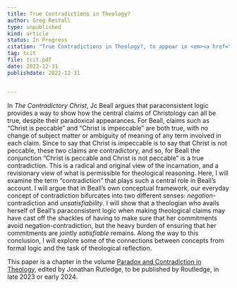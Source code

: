 ```yaml
---
title: True Contradictions in Theology?
author: Greg Restall
type: unpublished
kind: article
status: In Progress
citation: "True Contradictions in Theology?, to appear in <em><a href=\"https://www.routledge.com/Paradox-and-Contradiction-in-Theology/Rutledge/p/book/9781032321097\">Paradox and Contradiction in Theology</a></em>, edited by Jonathan Rutledge, Routledge."
tag: tcit
file: tcit.pdf
date: 2022-12-31
publishdate: 2022-12-31


---
```

In _The Contradictory Christ_, Jc Beall argues that paraconsistent logic provides a way to show how the central claims of Christology can all be true, despite their paradoxical appearances. For Beall, claims such as “Christ is peccable” and “Christ is impeccable” are both true, with no change of subject matter or ambiguity of meaning of any term involved in each claim. Since to say that Christ is *im*peccable is to say that Christ is not peccable, these two claims are contradictory, and so, for Beall the conjunction “Christ is peccable and Christ is not peccable” is a true contradiction. This is a radical and original view of the incarnation, and a revisionary view of what is permissible for theological reasoning. Here, I will examine the term “contradiction” that plays such a central role in Beall’s account. I will argue that in Beall’s own conceptual framework, our everyday concept of contradiction bifurcates into two different senses: *negation*-contradiction and *unsatisfiability*. I will show that a theologian who avails herself of Beall’s paraconsistent logic when making theological claims may have cast off the shackles of having to make sure that her commitments avoid negation-contradiction, but the heavy burden of ensuring that her commitments are jointly *satisfiable* remains. Along the way to this conclusion, I will explore some of the connections between concepts from formal logic and the task of theological reflection.

This paper is a chapter in the volume [Paradox and Contradiction in Theology](https://www.routledge.com/Paradox-and-Contradiction-in-Theology/Rutledge/p/book/9781032321097), edited by Jonathan Rutledge, to be published by Routledge, in late 2023 or early 2024.
